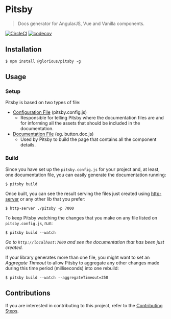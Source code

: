 # Pitsby
> Docs generator for AngularJS, Vue and Vanilla components.

[![CircleCI](https://circleci.com/gh/glorious-codes/glorious-pitsby/tree/master.svg?style=svg)](https://circleci.com/gh/glorious-codes/glorious-pitsby/tree/master)
[![codecov](https://codecov.io/gh/glorious-codes/glorious-pitsby/branch/master/graph/badge.svg)](https://codecov.io/gh/glorious-codes/glorious-pitsby)

## Installation

```
$ npm install @glorious/pitsby -g
```

## Usage

### Setup

Pitsby is based on two types of file:

- [Configuration File](https://github.com/glorious-codes/glorious-pitsby/blob/master/docs/configuration.md) (pitsby.config.js)
  - Responsible for telling Pitsby where the documentation files are and for informing all the assets that should be included in the documentation.
- [Documentation File](https://github.com/glorious-codes/glorious-pitsby/blob/master/docs/documentation.md) (eg. button.doc.js)
  - Used by Pitsby to build the page that contains all the component details.

### Build

Since you have set up the `pitsby.config.js` for your project and, at least, one documentation file, you can easily generate the documentation running:
```
$ pitsby build
```

Once built, you can see the result serving the files just created using [http-server](https://www.npmjs.com/package/http-server) or any other lib that you prefer:
```
$ http-server ./pitsby -p 7000
```

To keep Pitsby watching the changes that you make on any file listed on `pitsby.config.js`, run:
```
$ pitsby build --watch
```

*Go to `http://localhost:7000` and see the documentation that has been just created.*

If your library generates more than one file, you might want to set an *Aggregate Timeout* to allow Pitsby to aggregate any other changes made during this time period (milliseconds) into one rebuild:
```
$ pitsby build --watch --aggregateTimeout=250
```

## Contributions

If you are interested in contributing to this project, refer to the [Contributing Steps](https://github.com/glorious-codes/glorious-pitsby/blob/master/docs/contributing.md).
